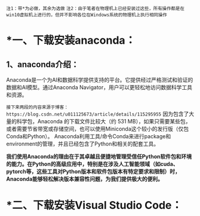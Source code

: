`注1：带*为必做，其余为选做`
`注2：由于笔者在物理机上已经安装过这些，所有操作都是在win10虚拟机上进行的，但并不影响各位在Windows系统的物理机上执行相同操作`
# *一、下载安装anaconda：
## 1、anaconda介绍：
Anaconda是一个为AI和数据科学提供支持的平台。它提供经过严格测试和验证的数据和AI模型。通过Anaconda Navigator，用户可以更轻松地访问数据科学工具和资源。

`接下来两段的内容来源于博客：https://blog.csdn.net/u011125673/article/details/115295955`
因为包含了大量的科学包，Anaconda 的下载文件比较大（约 531 MB），如果只需要某些包，或者需要节省带宽或存储空间，也可以使用Miniconda这个较小的发行版（仅包Conda和Python）。
Anaconda利用工具/命令Conda来进行package和environment的管理，并且已经包含了Python和相关的配套工具。

**我们使用Anaconda的理由在于其卓越且便捷地管理受信任Python软件包和环境的能力。在Python的高级应用中，特别是在涉及人工智能领域（如cuda、pytorch等，这些工具对Python版本和软件包版本有特定要求和限制）时，Anaconda能够轻松解决版本兼容性问题，为我们提供极大的便利。**
# *二、下载安装Visual Studio Code：